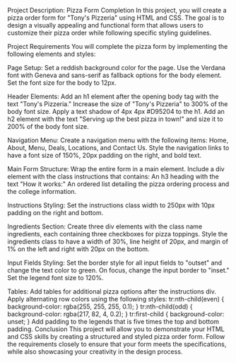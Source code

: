 Project Description: Pizza Form Completion
In this project, you will create a pizza order form for "Tony's Pizzeria" using HTML and CSS. The goal is to design a visually appealing and functional form that allows users to customize their pizza order while following specific styling guidelines.

Project Requirements
You will complete the pizza form by implementing the following elements and styles:

Page Setup:
Set a reddish background color for the page.
Use the Verdana font with Geneva and sans-serif as fallback options for the body element.
Set the font size for the body to 12px.

Header Elements:
Add an h1 element after the opening body tag with the text "Tony's Pizzeria."
Increase the size of "Tony's Pizzeria" to 300% of the body font size.
Apply a text shadow of 4px 4px #D95204 to the h1.
Add an h2 element with the text "Serving up the best pizza in town!" and size it to 200% of the body font size.

Navigation Menu:
Create a navigation menu with the following items: Home, About, Menu, Deals, Locations, and Contact Us.
Style the navigation links to have a font size of 150%, 20px padding on the right, and bold text.

Main Form Structure:
Wrap the entire form in a main element.
Include a div element with the class instructions that contains:
An h3 heading with the text "How it works:"
An ordered list detailing the pizza ordering process and the college information.

Instructions Styling:
Set the instructions class width to 250px with 10px padding on the right and bottom.

Ingredients Section:
Create three div elements with the class name ingredients, each containing three checkboxes for pizza toppings.
Style the ingredients class to have a width of 30%, line height of 20px, and margin of 1% on the left and right with 20px on the bottom.

Input Fields Styling:
Set the border style for all input fields to "outset" and change the text color to green.
On focus, change the input border to "inset."
Set the legend font size to 120%.

Tables:
Add tables for additional pizza options after the instructions div.
Apply alternating row colors using the following styles:
tr:nth-child(even) { background-color: rgba(255, 255, 255, 0.1); }
tr:nth-child(odd) { background-color: rgba(217, 82, 4, 0.2); }
tr:first-child { background-color: unset; }
Add padding to the legends that is five times the top and bottom padding.
Conclusion
This project will allow you to demonstrate your HTML and CSS skills by creating a structured and styled pizza order form. Follow the requirements closely to ensure that your form meets the specifications, while also showcasing your creativity in the design process.
